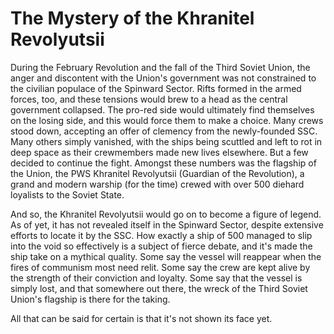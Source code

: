 # The Mystery of the Khranitel Revolyutsii
During the February Revolution and the fall of the Third Soviet Union, the anger and discontent with the Union's government was not constrained to the civilian populace of the Spinward Sector. Rifts formed in the armed forces, too, and these tensions would brew to a head as the central government collapsed. The pro-red side would ultimately find themselves on the losing side, and this would force them to make a choice. Many crews stood down, accepting an offer of clemency from the newly-founded SSC. Many others simply vanished, with the ships being scuttled and left to rot in deep space as their crewmembers made new lives elsewhere. But a few decided to continue the fight. Amongst these numbers was the flagship of the Union, the PWS Khranitel Revolyutsii (Guardian of the Revolution), a grand and modern warship (for the time) crewed with over 500 diehard loyalists to the Soviet State.

And so, the Khranitel Revolyutsii would go on to become a figure of legend. As of yet, it has not revealed itself in the Spinward Sector, despite extensive efforts to locate it by the SSC. How exactly a ship of 500 managed to slip into the void so effectively is a subject of fierce debate, and it's made the ship take on a mythical quality. Some say the vessel will reappear when the fires of communism most need relit. Some say the crew are kept alive by the strength of their conviction and loyalty. Some say that the vessel is simply lost, and that somewhere out there, the wreck of the Third Soviet Union's flagship is there for the taking.

All that can be said for certain is that it's not shown its face yet.